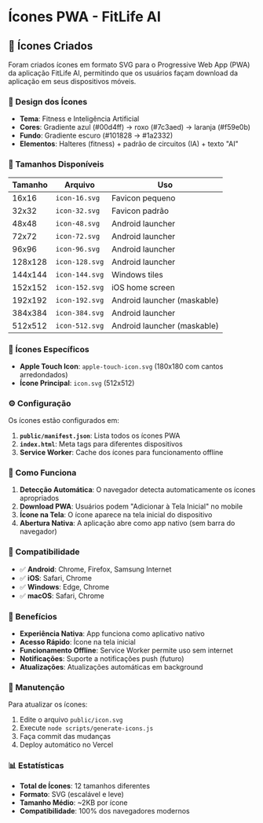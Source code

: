 # Ícones PWA - FitLife AI

## 📱 Ícones Criados

Foram criados ícones em formato SVG para o Progressive Web App (PWA) da aplicação FitLife AI, permitindo que os usuários façam download da aplicação em seus dispositivos móveis.

### 🎨 Design dos Ícones

- **Tema**: Fitness e Inteligência Artificial
- **Cores**: Gradiente azul (#00d4ff) → roxo (#7c3aed) → laranja (#f59e0b)
- **Fundo**: Gradiente escuro (#101828 → #1a2332)
- **Elementos**: Halteres (fitness) + padrão de circuitos (IA) + texto "AI"

### 📐 Tamanhos Disponíveis

| Tamanho | Arquivo | Uso |
|---------|---------|-----|
| 16x16 | `icon-16.svg` | Favicon pequeno |
| 32x32 | `icon-32.svg` | Favicon padrão |
| 48x48 | `icon-48.svg` | Android launcher |
| 72x72 | `icon-72.svg` | Android launcher |
| 96x96 | `icon-96.svg` | Android launcher |
| 128x128 | `icon-128.svg` | Android launcher |
| 144x144 | `icon-144.svg` | Windows tiles |
| 152x152 | `icon-152.svg` | iOS home screen |
| 192x192 | `icon-192.svg` | Android launcher (maskable) |
| 384x384 | `icon-384.svg` | Android launcher |
| 512x512 | `icon-512.svg` | Android launcher (maskable) |

### 🍎 Ícones Específicos

- **Apple Touch Icon**: `apple-touch-icon.svg` (180x180 com cantos arredondados)
- **Ícone Principal**: `icon.svg` (512x512)

### ⚙️ Configuração

Os ícones estão configurados em:

1. **`public/manifest.json`**: Lista todos os ícones PWA
2. **`index.html`**: Meta tags para diferentes dispositivos
3. **Service Worker**: Cache dos ícones para funcionamento offline

### 🚀 Como Funciona

1. **Detecção Automática**: O navegador detecta automaticamente os ícones apropriados
2. **Download PWA**: Usuários podem "Adicionar à Tela Inicial" no mobile
3. **Ícone na Tela**: O ícone aparece na tela inicial do dispositivo
4. **Abertura Nativa**: A aplicação abre como app nativo (sem barra do navegador)

### 📱 Compatibilidade

- ✅ **Android**: Chrome, Firefox, Samsung Internet
- ✅ **iOS**: Safari, Chrome
- ✅ **Windows**: Edge, Chrome
- ✅ **macOS**: Safari, Chrome

### 🎯 Benefícios

- **Experiência Nativa**: App funciona como aplicativo nativo
- **Acesso Rápido**: Ícone na tela inicial
- **Funcionamento Offline**: Service Worker permite uso sem internet
- **Notificações**: Suporte a notificações push (futuro)
- **Atualizações**: Atualizações automáticas em background

### 🔧 Manutenção

Para atualizar os ícones:

1. Edite o arquivo `public/icon.svg`
2. Execute `node scripts/generate-icons.js`
3. Faça commit das mudanças
4. Deploy automático no Vercel

### 📊 Estatísticas

- **Total de Ícones**: 12 tamanhos diferentes
- **Formato**: SVG (escalável e leve)
- **Tamanho Médio**: ~2KB por ícone
- **Compatibilidade**: 100% dos navegadores modernos
